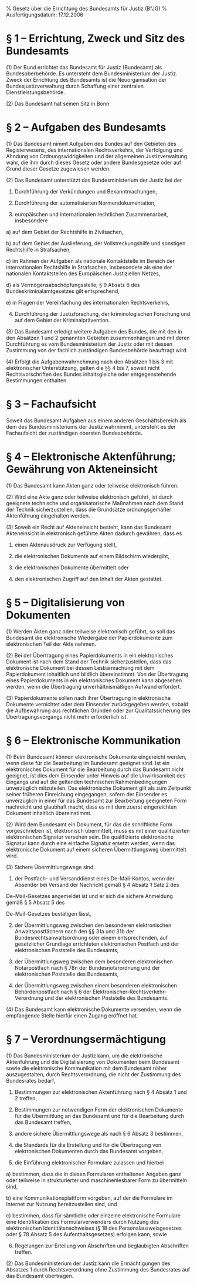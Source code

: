 % Gesetz über die Errichtung des Bundesamts für Justiz  (BfJG)
% Ausfertigungsdatum: 17.12.2006
 
# § 1 – Errichtung, Zweck und Sitz des Bundesamts

(1) Der Bund errichtet das Bundesamt für Justiz (Bundesamt) als Bundesoberbehörde. Es untersteht dem Bundesministerium der Justiz. Zweck der Errichtung des Bundesamts ist die Neuorganisation der Bundesjustizverwaltung durch Schaffung einer zentralen Dienstleistungsbehörde.

(2) Das Bundesamt hat seinen Sitz in Bonn.

# § 2 – Aufgaben des Bundesamts

(1) Das Bundesamt nimmt Aufgaben des Bundes auf den Gebieten des Registerwesens, des internationalen Rechtsverkehrs, der Verfolgung und Ahndung von Ordnungswidrigkeiten und der allgemeinen Justizverwaltung wahr, die ihm durch dieses Gesetz oder andere Bundesgesetze oder auf Grund dieser Gesetze zugewiesen werden.

(2) Das Bundesamt unterstützt das Bundesministerium der Justiz bei der

1. Durchführung der Verkündungen und Bekanntmachungen,

2. Durchführung der automatisierten Normendokumentation,

3. europäischen und internationalen rechtlichen Zusammenarbeit, insbesondere

a) auf dem Gebiet der Rechtshilfe in Zivilsachen,

b) auf dem Gebiet der Auslieferung, der Vollstreckungshilfe und sonstigen Rechtshilfe in Strafsachen,

c) im Rahmen der Aufgaben als nationale Kontaktstelle im Bereich der internationalen Rechtshilfe in Strafsachen, insbesondere als eine der nationalen Kontaktstellen des Europäischen Justiziellen Netzes,

d) als Vermögensabschöpfungsstelle; § 9 Absatz 6 des Bundeskriminalamtgesetzes gilt entsprechend,

e) in Fragen der Vereinfachung des internationalen Rechtsverkehrs,

4. Durchführung der Justizforschung, der kriminologischen Forschung und auf dem Gebiet der Kriminalprävention.

(3) Das Bundesamt erledigt weitere Aufgaben des Bundes, die mit den in den Absätzen 1 und 2 genannten Gebieten zusammenhängen und mit deren Durchführung es vom Bundesministerium der Justiz oder mit dessen Zustimmung von der fachlich zuständigen Bundesbehörde beauftragt wird.

(4) Erfolgt die Aufgabenwahrnehmung nach den Absätzen 1 bis 3 mit elektronischer Unterstützung, gelten die §§ 4 bis 7, soweit nicht Rechtsvorschriften des Bundes inhaltsgleiche oder entgegenstehende Bestimmungen enthalten.

# § 3 – Fachaufsicht

Soweit das Bundesamt Aufgaben aus einem anderen Geschäftsbereich als dem des Bundesministeriums der Justiz wahrnimmt, untersteht es der Fachaufsicht der zuständigen obersten Bundesbehörde.

# § 4 – Elektronische Aktenführung; Gewährung von Akteneinsicht

(1) Das Bundesamt kann Akten ganz oder teilweise elektronisch führen.

(2) Wird eine Akte ganz oder teilweise elektronisch geführt, ist durch geeignete technische und organisatorische Maßnahmen nach dem Stand der Technik sicherzustellen, dass die Grundsätze ordnungsgemäßer Aktenführung eingehalten werden.

(3) Soweit ein Recht auf Akteneinsicht besteht, kann das Bundesamt Akteneinsicht in elektronisch geführte Akten dadurch gewähren, dass es

1. einen Aktenausdruck zur Verfügung stellt,

2. die elektronischen Dokumente auf einem Bildschirm wiedergibt,

3. die elektronischen Dokumente übermittelt oder

4. den elektronischen Zugriff auf den Inhalt der Akten gestattet.

# § 5 – Digitalisierung von Dokumenten

(1) Werden Akten ganz oder teilweise elektronisch geführt, so soll das Bundesamt die elektronische Wiedergabe der Papierdokumente zum elektronischen Teil der Akte nehmen.

(2) Bei der Übertragung eines Papierdokuments in ein elektronisches Dokument ist nach dem Stand der Technik sicherzustellen, dass das elektronische Dokument bei dessen Lesbarmachung mit dem Papierdokument inhaltlich und bildlich übereinstimmt. Von der Übertragung eines Papierdokuments in ein elektronisches Dokument kann abgesehen werden, wenn die Übertragung unverhältnismäßigen Aufwand erfordert.

(3) Papierdokumente sollen nach ihrer Übertragung in elektronische Dokumente vernichtet oder dem Einsender zurückgegeben werden, sobald die Aufbewahrung aus rechtlichen Gründen oder zur Qualitätssicherung des Übertragungsvorgangs nicht mehr erforderlich ist.

# § 6 – Elektronische Kommunikation

(1) Beim Bundesamt können elektronische Dokumente eingereicht werden, wenn diese für die Bearbeitung im Bundesamt geeignet sind. Ist ein elektronisches Dokument für die Bearbeitung durch das Bundesamt nicht geeignet, ist dies dem Einsender unter Hinweis auf die Unwirksamkeit des Eingangs und auf die geltenden technischen Rahmenbedingungen unverzüglich mitzuteilen. Das elektronische Dokument gilt als zum Zeitpunkt seiner früheren Einreichung eingegangen, sofern der Einsender es unverzüglich in einer für das Bundesamt zur Bearbeitung geeigneten Form nachreicht und glaubhaft macht, dass es mit dem zuerst eingereichten Dokument inhaltlich übereinstimmt.

(2) Wird dem Bundesamt ein Dokument, für das die schriftliche Form vorgeschrieben ist, elektronisch übermittelt, muss es mit einer qualifizierten elektronischen Signatur versehen sein. Die qualifizierte elektronische Signatur kann durch eine einfache Signatur ersetzt werden, wenn das elektronische Dokument auf einem sicheren Übermittlungsweg übermittelt wird.

(3) Sichere Übermittlungswege sind:

1. der Postfach- und Versanddienst eines De-Mail-Kontos, wenn der Absender bei Versand der Nachricht gemäß § 4 Absatz 1 Satz 2 des

De-Mail-Gesetzes angemeldet ist und er sich die sichere Anmeldung gemäß § 5 Absatz 5 des

De-Mail-Gesetzes bestätigen lässt,

2. der Übermittlungsweg zwischen den besonderen elektronischen Anwaltspostfächern nach den §§ 31a und 31b der Bundesrechtsanwaltsordnung oder einem entsprechenden, auf gesetzlicher Grundlage errichteten elektronischen Postfach und der elektronischen Poststelle des Bundesamts,

3. der Übermittlungsweg zwischen dem besonderen elektronischen Notarpostfach nach § 78n der Bundesnotarordnung und der elektronischen Poststelle des Bundesamts,

4. der Übermittlungsweg zwischen einem besonderen elektronischen Behördenpostfach nach § 6 der Elektronischer-Rechtsverkehr-Verordnung und der elektronischen Poststelle des Bundesamts.

(4) Das Bundesamt kann elektronische Dokumente versenden, wenn die empfangende Stelle hierfür einen Zugang eröffnet hat.

# § 7 – Verordnungsermächtigung

(1) Das Bundesministerium der Justiz kann, um die elektronische Aktenführung und die Digitalisierung von Dokumenten beim Bundesamt sowie die elektronische Kommunikation mit dem Bundesamt näher auszugestalten, durch Rechtsverordnung, die nicht der Zustimmung des Bundesrates bedarf,

1. Bestimmungen zur elektronischen Aktenführung nach § 4 Absatz 1 und 2 treffen,

2. Bestimmungen zur notwendigen Form der elektronischen Dokumente für die Übermittlung an das Bundesamt und für die Bearbeitung durch das Bundesamt treffen,

3. andere sichere Übermittlungswege als nach § 6 Absatz 3 bestimmen,

4. die Standards für die Erstellung und für die Übertragung von elektronischen Dokumenten durch das Bundesamt vorgeben,

5. die Einführung elektronischer Formulare zulassen und hierbei

a) bestimmen, dass die in diesen Formularen enthaltenen Angaben ganz oder teilweise in strukturierter und maschinenlesbarer Form zu übermitteln sind,

b) eine Kommunikationsplattform vorgeben, auf der die Formulare im Internet zur Nutzung bereitzustellen sind, und

c) bestimmen, dass für sämtliche oder einzelne elektronische Formulare eine Identifikation des Formularverwenders durch Nutzung des elektronischen Identitätsnachweises (§ 18 des Personalausweisgesetzes oder § 78 Absatz 5 des Aufenthaltsgesetzes) erfolgen kann, sowie

6. Regelungen zur Erteilung von Abschriften und beglaubigten Abschriften treffen.

(2) Das Bundesministerium der Justiz kann die Ermächtigungen des Absatzes 1 durch Rechtsverordnung ohne Zustimmung des Bundesrates auf das Bundesamt übertragen.
